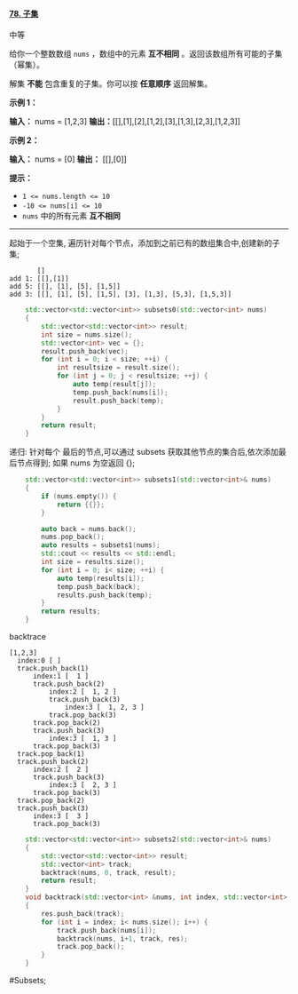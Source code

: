 #### [78. 子集](https://leetcode.cn/problems/subsets/)

中等

给你一个整数数组 `nums` ，数组中的元素 **互不相同** 。返回该数组所有可能的子集（幂集）。

解集 **不能** 包含重复的子集。你可以按 **任意顺序** 返回解集。

**示例 1：**

**输入：** nums = [1,2,3]
**输出：**\[[],[1],[2],[1,2],[3],[1,3],[2,3],[1,2,3]\]

**示例 2：**

**输入：** nums = [0]
**输出：** \[[],[0]\]

**提示：**

- `1 <= nums.length <= 10`
- `-10 <= nums[i] <= 10`
- `nums` 中的所有元素 **互不相同**
---- ----
起始于一个空集,
遍历针对每个节点，添加到之前已有的数组集合中,创建新的子集;
```
       []
add 1: [[],[1]]
add 5: [[], [1], [5], [1,5]]
add 3: [[], [1], [5], [1,5], [3], [1,3], [5,3], [1,5,3]]
```

```cpp
    std::vector<std::vector<int>> subsets0(std::vector<int> nums)
    {
        std::vector<std::vector<int>> result;
        int size = nums.size();
        std::vector<int> vec = {};
        result.push_back(vec);
        for (int i = 0; i < size; ++i) {
            int resultsize = result.size();
            for (int j = 0; j < resultsize; ++j) {
                auto temp(result[j]);
                temp.push_back(nums[i]);
                result.push_back(temp);
            }
        }
        return result;
    }
```
递归:
针对每个 最后的节点,可以通过 subsets 获取其他节点的集合后,依次添加最后节点得到;
如果 nums 为空返回 {};
```cpp
    std::vector<std::vector<int>> subsets1(std::vector<int>& nums)
    {
        if (nums.empty()) {
            return {{}};
        }

        auto back = nums.back();
        nums.pop_back();
        auto results = subsets1(nums);
        std::cout << results << std::endl;
        int size = results.size();
        for (int i = 0; i< size; ++i) {
            auto temp(results[i]);
            temp.push_back(back);
            results.push_back(temp);
        }
        return results;
    }
```

backtrace
```
[1,2,3]
  index:0 [ ]
  track.push_back(1)
      index:1 [  1 ]
      track.push_back(2)
          index:2 [  1, 2 ]
          track.push_back(3)
              index:3 [  1, 2, 3 ]
          track.pop_back(3)
      track.pop_back(2)
      track.push_back(3)
          index:3 [  1, 3 ]
      track.pop_back(3)
  track.pop_back(1)
  track.push_back(2)
      index:2 [  2 ]
      track.push_back(3)
          index:3 [  2, 3 ]
      track.pop_back(3)
  track.pop_back(2)
  track.push_back(3)
      index:3 [  3 ]
      track.pop_back(3)
```

```cpp
    std::vector<std::vector<int>> subsets2(std::vector<int>& nums)
    {
        std::vector<std::vector<int>> result;
        std::vector<int> track;
        backtrack(nums, 0, track, result);
        return result;
    }
    void backtrack(std::vector<int> &nums, int index, std::vector<int> &track, std::vector<std::vector<int>> &res)
    {
        res.push_back(track);
        for (int i = index; i< nums.size(); i++) {
            track.push_back(nums[i]);
            backtrack(nums, i+1, track, res);
            track.pop_back();
        }
    }
```
#Subsets;
